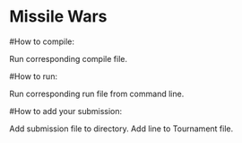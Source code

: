 # Missile Wars

#How to compile:

Run corresponding compile file.

#How to run:

Run corresponding run file from command line.

#How to add your submission:

Add submission file to directory. Add line to Tournament file.
